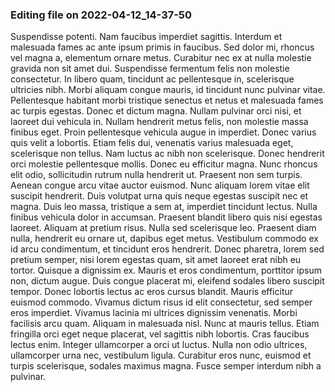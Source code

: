 

### Editing file on 2022-04-12_14-37-50

Suspendisse potenti. Nam faucibus imperdiet sagittis. Interdum et malesuada fames ac ante ipsum primis in faucibus. Sed dolor mi, rhoncus vel magna a, elementum ornare metus. Curabitur nec ex at nulla molestie gravida non sit amet dui. Suspendisse fermentum felis non molestie consectetur. In libero quam, tincidunt ac pellentesque in, scelerisque ultricies nibh. Morbi aliquam congue mauris, id tincidunt nunc pulvinar vitae. Pellentesque habitant morbi tristique senectus et netus et malesuada fames ac turpis egestas. Donec et dictum magna. Nullam pulvinar orci nisi, et laoreet dui vehicula in.
Nullam hendrerit metus felis, non molestie massa finibus eget. Proin pellentesque vehicula augue in imperdiet. Donec varius quis velit a lobortis. Etiam felis dui, venenatis varius malesuada eget, scelerisque non tellus. Nam luctus ac nibh non scelerisque. Donec hendrerit orci molestie pellentesque mollis. Donec eu efficitur magna. Nunc rhoncus elit odio, sollicitudin rutrum nulla hendrerit ut. Praesent non sem turpis. Aenean congue arcu vitae auctor euismod. Nunc aliquam lorem vitae elit suscipit hendrerit. Duis volutpat urna quis neque egestas suscipit nec et magna. Duis leo massa, tristique a sem at, imperdiet tincidunt lectus. Nulla finibus vehicula dolor in accumsan.
Praesent blandit libero quis nisi egestas laoreet. Aliquam at pretium risus. Nulla sed scelerisque leo. Praesent diam nulla, hendrerit eu ornare ut, dapibus eget metus. Vestibulum commodo ex id arcu condimentum, et tincidunt eros hendrerit. Donec pharetra, lorem sed pretium semper, nisi lorem egestas quam, sit amet laoreet erat nibh eu tortor. Quisque a dignissim ex. Mauris et eros condimentum, porttitor ipsum non, dictum augue. Duis congue placerat mi, eleifend sodales libero suscipit tempor. Donec lobortis lectus ac eros cursus blandit. Mauris efficitur euismod commodo. Vivamus dictum risus id elit consectetur, sed semper eros imperdiet. Vivamus lacinia mi ultrices dignissim venenatis. Morbi facilisis arcu quam.
Aliquam in malesuada nisl. Nunc at mauris tellus. Etiam fringilla orci eget neque placerat, vel sagittis nibh lobortis. Cras faucibus lectus enim. Integer ullamcorper a orci ut luctus. Nulla non odio ultrices, ullamcorper urna nec, vestibulum ligula. Curabitur eros nunc, euismod et turpis scelerisque, sodales maximus magna. Fusce semper interdum nibh a pulvinar.


